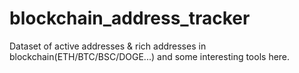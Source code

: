 # blockchain_address_tracker
Dataset of active addresses &amp; rich addresses in blockchain(ETH/BTC/BSC/DOGE...) and some interesting tools here.

